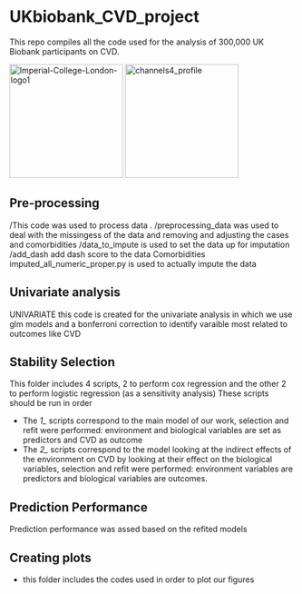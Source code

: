 # UKbiobank_CVD_project

This repo compiles all the code used for the analysis of 300,000 UK Biobank participants on CVD.

<div>
  <img src="https://github.com/omare334/UKbiobank_CVD_project/assets/98061484/e98d8006-15a6-4df2-92bb-15ba42273a43" alt="Imperial-College-London-logo1" width="200">
  <img src="https://github.com/omare334/UKbiobank_CVD_project/assets/98061484/88f9293e-28c7-411f-8a2c-0de10bbdb7d2" alt="channels4_profile" width="200">
</div>

## Pre-processing 
/This code was used to process data . 
/preprocessing_data was used to deal with the missingess of the data and removing and adjusting
the cases and comorbidities
/data_to_impute is used to set the data up for imputation
/add_dash add dash score to the data 
Comorbidities 
imputed_all_numeric_proper.py is used to actually impute the data 
## Univariate analysis 
UNIVARIATE this code is created for the univariate analysis in which we use glm models and a bonferroni correction to identify varaible most related to outcomes like CVD
## Stability Selection
This folder includes 4 scripts, 2 to perform cox regression and the other 2 to perform logistic regression (as a sensitivity analysis)
These scripts should be run in order
- The *1_* scripts correspond to the main model of our work, selection and refit  were performed: environment and biological variables are set as predictors and CVD as outcome
- The *2_* scripts correspond to the model looking at the indirect effects of the environment on CVD by looking at their effect on the biological variables, selection and refit were performed: environment variables are predictors and biological variables are outcomes.

## Prediction Performance
Prediction performance was assed based on the refited models

## Creating plots
- this folder includes the codes used in order to plot our figures
